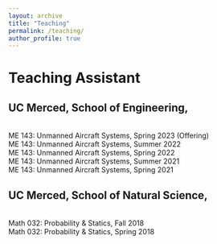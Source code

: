 ```yaml
---
layout: archive
title: "Teaching"
permalink: /teaching/
author_profile: true
---
```


# Teaching Assistant

## UC Merced, School of Engineering,
<br>
ME 143: Unmanned Aircraft Systems, Spring 2023 (Offering)
<br>
ME 143: Unmanned Aircraft Systems, Summer 2022 
<br>
ME 143: Unmanned Aircraft Systems, Spring 2022
<br>
ME 143: Unmanned Aircraft Systems, Summer 2021
<br>
ME 143: Unmanned Aircraft Systems, Spring 2021

## UC Merced, School of Natural Science,
<br>
Math 032:  Probability & Statics, Fall 2018
<br>
Math 032:  Probability & Statics, Spring 2018